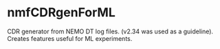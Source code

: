 # nmfCDRgenForML
CDR generator from NEMO DT log files. (v2.34 was used as a guideline). Creates features useful for ML experiments.
